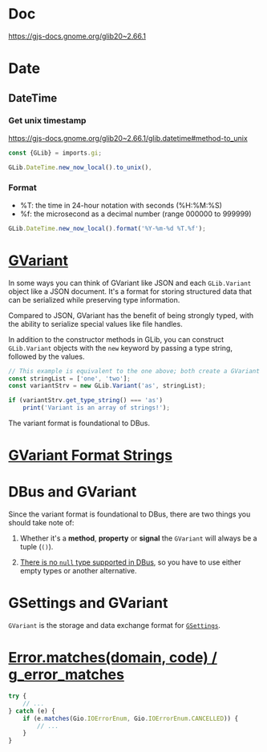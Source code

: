 # Doc
https://gjs-docs.gnome.org/glib20~2.66.1

# Date

## DateTime
### Get unix timestamp
https://gjs-docs.gnome.org/glib20~2.66.1/glib.datetime#method-to_unix

```js
const {GLib} = imports.gi;

GLib.DateTime.new_now_local().to_unix(),

```

### Format

- \%T: the time in 24-hour notation with seconds (\%H:\%M:\%S)
- \%f: the microsecond as a decimal number (range 000000 to 999999)

```js
GLib.DateTime.new_now_local().format('%Y-%m-%d %T.%f');
```

# [GVariant](https://gjs.guide/guides/glib/gvariant.html#basic-usage)

In some ways you can think of GVariant like JSON and each `GLib.Variant` object like a JSON document. It's a format for storing structured data that can be serialized while preserving type information.

Compared to JSON, GVariant has the benefit of being strongly typed, with the ability to serialize special values like file handles.

In addition to the constructor methods in GLib, you can construct `GLib.Variant` objects with the `new` keyword by passing a type string, followed by the values.

``` js
// This example is equivalent to the one above; both create a GVariant type `as`
const stringList = ['one', 'two'];
const variantStrv = new GLib.Variant('as', stringList);

if (variantStrv.get_type_string() === 'as')
    print('Variant is an array of strings!');

```

The variant format is foundational to DBus.

# [GVariant Format Strings](https://docs.gtk.org/glib/gvariant-format-strings.html)

# DBus and GVariant

Since the variant format is foundational to DBus, there are two things you should take note of:

1.  Whether it's a **method**, **property** or **signal** the `GVariant` will always be a tuple (`()`).

2.  [There is no `null` type supported in DBus](https://gitlab.freedesktop.org/dbus/dbus/issues/25), so you have to use either empty types or another alternative.

# GSettings and GVariant

`GVariant` is the storage and data exchange format for [`GSettings`](https://developer.gnome.org/gio/stable/GSettings.html).

# [Error.matches(domain, code) / g_error_matches](https://gjs-docs.gnome.org/glib20~2.66.1/glib.error#method-matches)

```js
try {
    // ...
} catch (e) {
    if (e.matches(Gio.IOErrorEnum, Gio.IOErrorEnum.CANCELLED)) {
        // ...
    }
}
```

